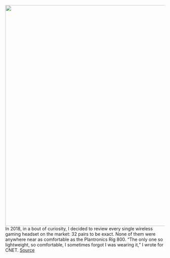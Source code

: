 <img src='https://cdn.vox-cdn.com/thumbor/XEKUpHyhOQaZC1ovbATCGppBP3E=/0x0:2200x1467/1200x800/filters:focal(889x499:1241x851)/cdn.vox-cdn.com/uploads/chorus_image/image/70851495/sean_hollister_20220509_173238.0.jpg' width='700px' /><br/>
In 2018, in a bout of curiosity, I decided to review every single wireless gaming headset on the market: 32 pairs to be exact. None of them were anywhere near as comfortable as the Plantronics Rig 800. “The only one so lightweight, so comfortable, I sometimes forgot I was wearing it,” I wrote for CNET.
<a href='https://www.theverge.com/2022/5/10/23064413/nacon-rig-800-pro-wireless-gaming-headset-ps4-ps5-xbox-pc'> Source <a/>